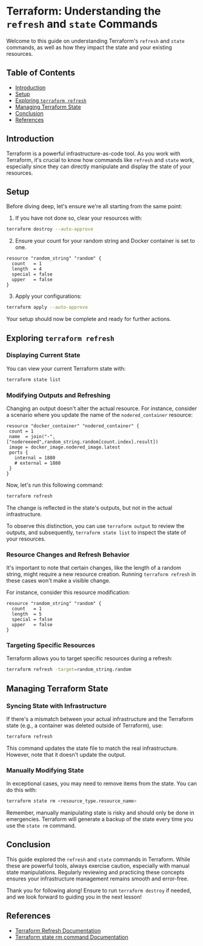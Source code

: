 # Terraform: Understanding the `refresh` and `state` Commands

Welcome to this guide on understanding Terraform's `refresh` and `state` commands, as well as how they impact the state and your existing resources.

## Table of Contents

- [Introduction](#introduction)
- [Setup](#setup)
- [Exploring `terraform refresh`](#exploring-terraform-refresh)
- [Managing Terraform State](#managing-terraform-state)
- [Conclusion](#conclusion)
- [References](#references)

## Introduction

Terraform is a powerful infrastructure-as-code tool. As you work with Terraform, it's crucial to know how commands like `refresh` and `state` work, especially since they can directly manipulate and display the state of your resources.

## Setup

Before diving deep, let's ensure we're all starting from the same point:

1. If you have not done so, clear your resources with:

```bash
terraform destroy --auto-approve
```

2. Ensure your count for your random string and Docker container is set to one.

```hcl
resource "random_string" "random" {
  count   = 1
  length  = 4
  special = false
  upper   = false
}
```

3. Apply your configurations:

```bash
terraform apply --auto-approve
```

Your setup should now be complete and ready for further actions.

## Exploring `terraform refresh`

### Displaying Current State

You can view your current Terraform state with:

```bash
terraform state list
```

### Modifying Outputs and Refreshing

Changing an output doesn't alter the actual resource. For instance, consider a scenario where you update the name of the `nodered_container` resource:

```hcl
resource "docker_container" "nodered_container" {
 count = 1
 name  = join("-",["nodereeeed",random_string.random[count.index].result])
 image = docker_image.nodered_image.latest
 ports {
   internal = 1880
   # external = 1880
 }
}
```

Now, let's run this following command:

```bash
terraform refresh
```

The change is reflected in the state's outputs, but not in the actual infrastructure.

To observe this distinction, you can use `terraform output` to review the outputs, and subsequently, `terraform state list` to inspect the state of your resources.

### Resource Changes and Refresh Behavior

It's important to note that certain changes, like the length of a random string, might require a new resource creation. Running `terraform refresh` in these cases won't make a visible change.

For instance, consider this resource modification:

```hcl
resource "random_string" "random" {
  count   = 1
  length  = 5
  special = false
  upper   = false
}
```

### Targeting Specific Resources

Terraform allows you to target specific resources during a refresh:

```bash
terraform refresh -target=random_string.random
```

## Managing Terraform State

### Syncing State with Infrastructure

If there's a mismatch between your actual infrastructure and the Terraform state (e.g., a container was deleted outside of Terraform), use:

```bash
terraform refresh
```

This command updates the state file to match the real infrastructure. However, note that it doesn't update the output.

### Manually Modifying State

In exceptional cases, you may need to remove items from the state. You can do this with:

```bash
terraform state rm <resource_type.resource_name>
```

Remember, manually manipulating state is risky and should only be done in emergencies. Terraform will generate a backup of the state every time you use the `state rm` command.

## Conclusion

This guide explored the `refresh` and `state` commands in Terraform. While these are powerful tools, always exercise caution, especially with manual state manipulations. Regularly reviewing and practicing these concepts ensures your infrastructure management remains smooth and error-free.

Thank you for following along! Ensure to run `terraform destroy` if needed, and we look forward to guiding you in the next lesson!

## References

- [Terraform Refresh Documentation](https://developer.hashicorp.com/terraform/cli/commands/refresh)
- [Terraform state rm command Documentation](https://developer.hashicorp.com/terraform/cli/commands/state/rm)

